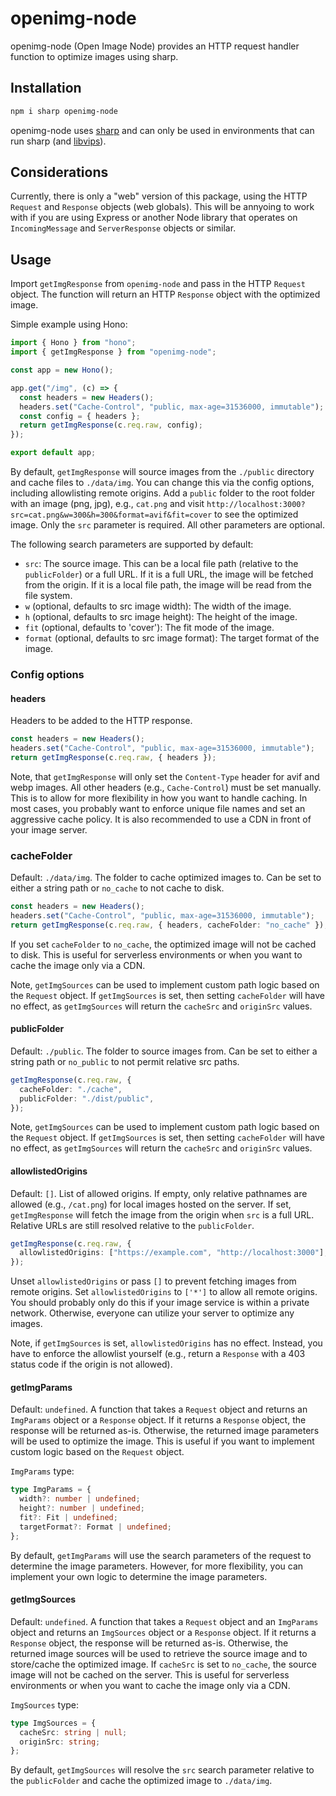 # openimg-node

openimg-node (Open Image Node) provides an HTTP request handler function to optimize images using sharp.

## Installation

```bash
npm i sharp openimg-node
```

openimg-node uses [sharp](https://sharp.pixelplumbing.com) and can only be used in environments that can run sharp (and [libvips](https://github.com/libvips/libvips)).

## Considerations

Currently, there is only a "web" version of this package, using the HTTP `Request` and `Response` objects (web globals). This will be annyoing to work with if you are using Express or another Node library that operates on `IncomingMessage` and `ServerResponse` objects or similar.

## Usage

Import `getImgResponse` from `openimg-node` and pass in the HTTP `Request` object. The function will return an HTTP `Response` object with the optimized image.

Simple example using Hono:

```typescript
import { Hono } from "hono";
import { getImgResponse } from "openimg-node";

const app = new Hono();

app.get("/img", (c) => {
  const headers = new Headers();
  headers.set("Cache-Control", "public, max-age=31536000, immutable");
  const config = { headers };
  return getImgResponse(c.req.raw, config);
});

export default app;
```

By default, `getImgResponse` will source images from the `./public` directory and cache files to `./data/img`. You can change this via the config options, including allowlisting remote origins. Add a `public` folder to the root folder with an image (png, jpg), e.g., `cat.png` and visit `http://localhost:3000?src=cat.png&w=300&h=300&format=avif&fit=cover` to see the optimized image. Only the `src` parameter is required. All other parameters are optional.

The following search parameters are supported by default:

- `src`: The source image. This can be a local file path (relative to the `publicFolder`) or a full URL. If it is a full URL, the image will be fetched from the origin. If it is a local file path, the image will be read from the file system.
- `w` (optional, defaults to src image width): The width of the image.
- `h` (optional, defaults to src image height): The height of the image.
- `fit` (optional, defaults to 'cover'): The fit mode of the image.
- `format` (optional, defaults to src image format): The target format of the image.

### Config options

#### headers

Headers to be added to the HTTP response.

```typescript
const headers = new Headers();
headers.set("Cache-Control", "public, max-age=31536000, immutable");
return getImgResponse(c.req.raw, { headers });
```

Note, that `getImgResponse` will only set the `Content-Type` header for avif and webp images. All other headers (e.g., `Cache-Control`) must be set manually. This is to allow for more flexibility in how you want to handle caching. In most cases, you probably want to enforce unique file names and set an aggressive cache policy. It is also recommended to use a CDN in front of your image server.

### cacheFolder

Default: `./data/img`. The folder to cache optimized images to. Can be set to either a string path or `no_cache` to not cache to disk.

```typescript
const headers = new Headers();
headers.set("Cache-Control", "public, max-age=31536000, immutable");
return getImgResponse(c.req.raw, { headers, cacheFolder: "no_cache" });
```

If you set `cacheFolder` to `no_cache`, the optimized image will not be cached to disk. This is useful for serverless environments or when you want to cache the image only via a CDN.

Note, `getImgSources` can be used to implement custom path logic based on the `Request` object. If `getImgSources` is set, then setting `cacheFolder` will have no effect, as `getImgSources` will return the `cacheSrc` and `originSrc` values.

#### publicFolder

Default: `./public`. The folder to source images from. Can be set to either a string path or `no_public` to not permit relative src paths.

```typescript
getImgResponse(c.req.raw, {
  cacheFolder: "./cache",
  publicFolder: "./dist/public",
});
```

Note, `getImgSources` can be used to implement custom path logic based on the `Request` object. If `getImgSources` is set, then setting `cacheFolder` will have no effect, as `getImgSources` will return the `cacheSrc` and `originSrc` values.

#### allowlistedOrigins

Default: `[]`. List of allowed origins. If empty, only relative pathnames are allowed (e.g., `/cat.png`) for local images hosted on the server. If set, `getImgResponse` will fetch the image from the origin when `src` is a full URL. Relative URLs are still resolved relative to the `publicFolder`.

```typescript
getImgResponse(c.req.raw, {
  allowlistedOrigins: ["https://example.com", "http://localhost:3000"],
});
```

Unset `allowlistedOrigins` or pass `[]` to prevent fetching images from remote origins. Set `allowlistedOrigins` to `['*']` to allow all remote origins. You should probably only do this if your image service is within a private network. Otherwise, everyone can utilize your server to optimize any images.

Note, if `getImgSources` is set, `allowlistedOrigins` has no effect. Instead, you have to enforce the allowlist yourself (e.g., return a `Response` with a 403 status code if the origin is not allowed).

#### getImgParams

Default: `undefined`. A function that takes a `Request` object and returns an `ImgParams` object or a `Response` object. If it returns a `Response` object, the response will be returned as-is. Otherwise, the returned image parameters will be used to optimize the image. This is useful if you want to implement custom logic based on the `Request` object.

`ImgParams` type:

```typescript
type ImgParams = {
  width?: number | undefined;
  height?: number | undefined;
  fit?: Fit | undefined;
  targetFormat?: Format | undefined;
};
```

By default, `getImgParams` will use the search parameters of the request to determine the image parameters. However, for more flexibility, you can implement your own logic to determine the image parameters.

#### getImgSources

Default: `undefined`. A function that takes a `Request` object and an `ImgParams` object and returns an `ImgSources` object or a `Response` object. If it returns a `Response` object, the response will be returned as-is. Otherwise, the returned image sources will be used to retrieve the source image and to store/cache the optimized image. If `cacheSrc` is set to `no_cache`, the source image will not be cached on the server. This is useful for serverless environments or when you want to cache the image only via a CDN.

`ImgSources` type:

```typescript
type ImgSources = {
  cacheSrc: string | null;
  originSrc: string;
};
```

By default, `getImgSources` will resolve the `src` search parameter relative to the `publicFolder` and cache the optimized image to `./data/img`.
